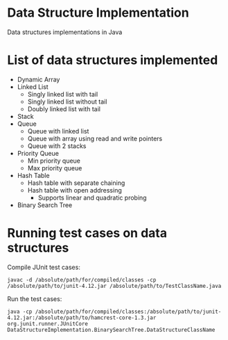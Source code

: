 # Data Structure Implementation

Data structures implementations in Java

# List of data structures implemented
* Dynamic Array
* Linked List
  * Singly linked list with tail
  * Singly linked list without tail
  * Doubly linked list with tail
* Stack
* Queue
  * Queue with linked list
  * Queue with array using read and write pointers
  * Queue with 2 stacks
* Priority Queue
  * Min priority queue
  * Max priority queue
* Hash Table
  * Hash table with separate chaining
  * Hash table with open addressing
    * Supports linear and quadratic probing
* Binary Search Tree

# Running test cases on data structures
Compile JUnit test cases:
```
javac -d /absolute/path/for/compiled/classes -cp /absolute/path/to/junit-4.12.jar /absolute/path/to/TestClassName.java
```
Run the test cases:
```
java -cp /absolute/path/for/compiled/classes:/absolute/path/to/junit-4.12.jar:/absolute/path/to/hamcrest-core-1.3.jar org.junit.runner.JUnitCore DataStructureImplementation.BinarySearchTree.DataStructureClassName
```



